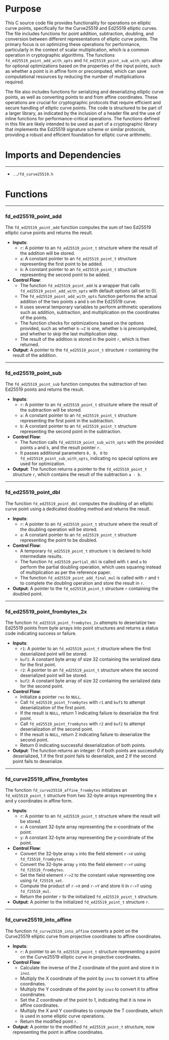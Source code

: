 # Purpose
This C source code file provides functionality for operations on elliptic curve points, specifically for the Curve25519 and Ed25519 elliptic curves. The file includes functions for point addition, subtraction, doubling, and conversion between different representations of elliptic curve points. The primary focus is on optimizing these operations for performance, particularly in the context of scalar multiplication, which is a common operation in cryptographic algorithms. The functions `fd_ed25519_point_add_with_opts` and `fd_ed25519_point_sub_with_opts` allow for optional optimizations based on the properties of the input points, such as whether a point is in affine form or precomputed, which can save computational resources by reducing the number of multiplications required.

The file also includes functions for serializing and deserializing elliptic curve points, as well as converting points to and from affine coordinates. These operations are crucial for cryptographic protocols that require efficient and secure handling of elliptic curve points. The code is structured to be part of a larger library, as indicated by the inclusion of a header file and the use of inline functions for performance-critical operations. The functions defined in this file are likely intended to be used as part of a cryptographic library that implements the Ed25519 signature scheme or similar protocols, providing a robust and efficient foundation for elliptic curve arithmetic.
# Imports and Dependencies

---
- `../fd_curve25519.h`


# Functions

---
### fd\_ed25519\_point\_add<!-- {{#callable:fd_ed25519_point_add}} -->
The `fd_ed25519_point_add` function computes the sum of two Ed25519 elliptic curve points and returns the result.
- **Inputs**:
    - `r`: A pointer to an `fd_ed25519_point_t` structure where the result of the addition will be stored.
    - `a`: A constant pointer to an `fd_ed25519_point_t` structure representing the first point to be added.
    - `b`: A constant pointer to an `fd_ed25519_point_t` structure representing the second point to be added.
- **Control Flow**:
    - The function `fd_ed25519_point_add` is a wrapper that calls `fd_ed25519_point_add_with_opts` with default options (all set to 0).
    - The `fd_ed25519_point_add_with_opts` function performs the actual addition of the two points `a` and `b` on the Ed25519 curve.
    - It uses several temporary variables to perform arithmetic operations such as addition, subtraction, and multiplication on the coordinates of the points.
    - The function checks for optimizations based on the options provided, such as whether `b->Z` is one, whether `b` is precomputed, and whether to skip the last multiplication step.
    - The result of the addition is stored in the point `r`, which is then returned.
- **Output**: A pointer to the `fd_ed25519_point_t` structure `r` containing the result of the addition.


---
### fd\_ed25519\_point\_sub<!-- {{#callable:fd_ed25519_point_sub}} -->
The `fd_ed25519_point_sub` function computes the subtraction of two Ed25519 points and returns the result.
- **Inputs**:
    - `r`: A pointer to an `fd_ed25519_point_t` structure where the result of the subtraction will be stored.
    - `a`: A constant pointer to an `fd_ed25519_point_t` structure representing the first point in the subtraction.
    - `b`: A constant pointer to an `fd_ed25519_point_t` structure representing the second point in the subtraction.
- **Control Flow**:
    - The function calls `fd_ed25519_point_sub_with_opts` with the provided points `a` and `b`, and the result pointer `r`.
    - It passes additional parameters `0, 0, 0` to `fd_ed25519_point_sub_with_opts`, indicating no special options are used for optimization.
- **Output**: The function returns a pointer to the `fd_ed25519_point_t` structure `r`, which contains the result of the subtraction `a - b`.


---
### fd\_ed25519\_point\_dbl<!-- {{#callable:fd_ed25519_point_dbl}} -->
The function `fd_ed25519_point_dbl` computes the doubling of an elliptic curve point using a dedicated doubling method and returns the result.
- **Inputs**:
    - `r`: A pointer to an `fd_ed25519_point_t` structure where the result of the doubling operation will be stored.
    - `a`: A constant pointer to an `fd_ed25519_point_t` structure representing the point to be doubled.
- **Control Flow**:
    - A temporary `fd_ed25519_point_t` structure `t` is declared to hold intermediate results.
    - The function `fd_ed25519_partial_dbl` is called with `t` and `a` to perform the partial doubling operation, which uses squaring instead of multiplication as per the reference paper.
    - The function `fd_ed25519_point_add_final_mul` is called with `r` and `t` to complete the doubling operation and store the result in `r`.
- **Output**: A pointer to the `fd_ed25519_point_t` structure `r` containing the doubled point.


---
### fd\_ed25519\_point\_frombytes\_2x<!-- {{#callable:fd_ed25519_point_frombytes_2x}} -->
The function `fd_ed25519_point_frombytes_2x` attempts to deserialize two Ed25519 points from byte arrays into point structures and returns a status code indicating success or failure.
- **Inputs**:
    - `r1`: A pointer to an `fd_ed25519_point_t` structure where the first deserialized point will be stored.
    - `buf1`: A constant byte array of size 32 containing the serialized data for the first point.
    - `r2`: A pointer to an `fd_ed25519_point_t` structure where the second deserialized point will be stored.
    - `buf2`: A constant byte array of size 32 containing the serialized data for the second point.
- **Control Flow**:
    - Initialize a pointer `res` to `NULL`.
    - Call `fd_ed25519_point_frombytes` with `r1` and `buf1` to attempt deserialization of the first point.
    - If the result is `NULL`, return 1 indicating failure to deserialize the first point.
    - Call `fd_ed25519_point_frombytes` with `r2` and `buf2` to attempt deserialization of the second point.
    - If the result is `NULL`, return 2 indicating failure to deserialize the second point.
    - Return 0 indicating successful deserialization of both points.
- **Output**: The function returns an integer: 0 if both points are successfully deserialized, 1 if the first point fails to deserialize, and 2 if the second point fails to deserialize.


---
### fd\_curve25519\_affine\_frombytes<!-- {{#callable:fd_curve25519_affine_frombytes}} -->
The function `fd_curve25519_affine_frombytes` initializes an `fd_ed25519_point_t` structure from two 32-byte arrays representing the x and y coordinates in affine form.
- **Inputs**:
    - `r`: A pointer to an `fd_ed25519_point_t` structure where the result will be stored.
    - `x`: A constant 32-byte array representing the x-coordinate of the point.
    - `y`: A constant 32-byte array representing the y-coordinate of the point.
- **Control Flow**:
    - Convert the 32-byte array `x` into the field element `r->X` using `fd_f25519_frombytes`.
    - Convert the 32-byte array `y` into the field element `r->Y` using `fd_f25519_frombytes`.
    - Set the field element `r->Z` to the constant value representing one using `fd_f25519_set`.
    - Compute the product of `r->X` and `r->Y` and store it in `r->T` using `fd_f25519_mul`.
    - Return the pointer `r` to the initialized `fd_ed25519_point_t` structure.
- **Output**: A pointer to the initialized `fd_ed25519_point_t` structure `r`.


---
### fd\_curve25519\_into\_affine<!-- {{#callable:fd_curve25519_into_affine}} -->
The function `fd_curve25519_into_affine` converts a point on the Curve25519 elliptic curve from projective coordinates to affine coordinates.
- **Inputs**:
    - `r`: A pointer to an `fd_ed25519_point_t` structure representing a point on the Curve25519 elliptic curve in projective coordinates.
- **Control Flow**:
    - Calculate the inverse of the Z coordinate of the point and store it in `invz`.
    - Multiply the X coordinate of the point by `invz` to convert it to affine coordinates.
    - Multiply the Y coordinate of the point by `invz` to convert it to affine coordinates.
    - Set the Z coordinate of the point to 1, indicating that it is now in affine coordinates.
    - Multiply the X and Y coordinates to compute the T coordinate, which is used in some elliptic curve operations.
    - Return the modified point `r`.
- **Output**: A pointer to the modified `fd_ed25519_point_t` structure, now representing the point in affine coordinates.


